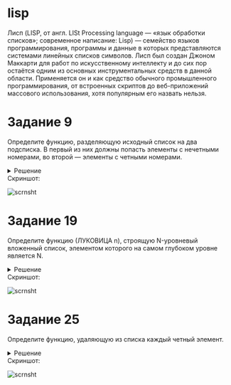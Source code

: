 # lisp  

Лисп (LISP, от англ. LISt Processing language — «язык обработки списков»; современное написание: Lisp) — семейство языков программирования, программы и данные в которых представляются системами линейных списков символов. Лисп был создан Джоном Маккарти для работ по искусственному интеллекту и до сих пор остаётся одним из основных инструментальных средств в данной области. Применяется он и как средство обычного промышленного программирования, от встроенных скриптов до веб-приложений массового использования, хотя популярным его назвать нельзя.

# Задание 9  
Определите функцию, разделяющую исходный список на два подсписка. В первый из них должны попасть элементы с нечетными номерами, во второй — элементы с четными номерами.  
<details><summary>Решение</summary>
<p>  

#### Код на LISP  

```lisp
(defun srt (lst)
                (cond 
                    ((null (car lst)) lst)
                    (t 
                        (setq nlst (srt (cddr lst)))
                        (list
                            (cons (car lst) (car nlst))
                            (cons (cadr lst) (cadr nlst))
                        )
                    )
                )
)
```  
</p>
</details>
Скриншот:  

![scrnsht](https://wmpics.pics/di-FTFP.png)


# Задание 19  
Определите функцию (ЛУКОВИЦА n), строящую N-уровневый вложенный список, элементом которого на самом глубоком уровне является N.  
<details><summary>Решение</summary>
<p>  

#### Код на LISP  

```lisp
(defun onion (n)
                (defun supportf (counter n) (
                        cond 
                            ((= counter n) (list n))
                            (t (list (supportf (+ counter 1) n)))
                
                    )
                )
                (
                    supportf 1 n
                )
            	
)
```  
</p>
</details>
Скриншот:  

![scrnsht](https://i109.fastpic.ru/big/2019/0309/62/344f05d74a8000a92be6f2f4ebd0ba62.png)


# Задание 25  
Определите функцию, удаляющую из списка каждый четный элемент.  
<details><summary>Решение</summary>
<p>  

#### Код на LISP  

```lisp
(defun deleven (lst)
                (cond 
                    ((null (car lst)) lst)
                    (t 
                        (cons (car lst) (deleven (cddr lst)))
                    )
                )
)
```  
</p>
</details>
Скриншот:  

![scrnsht](https://i109.fastpic.ru/big/2019/0309/0f/4a1f4f430a5b6839b10769dba3a5270f.png)
